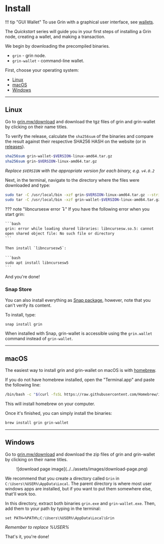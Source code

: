 # Install

!!! tip "GUI Wallet"
    To use Grin with a graphical user interface, see [wallets](../../wallets).

The *Quickstart* series will guide you in your first steps of installing a Grin node, creating a wallet, and making a transaction.

We begin by downloading the precompiled binaries.

* `grin` - grin node.
* `grin-wallet` - command-line wallet.

First, choose your operating system:

* [Linux](#linux)
* [macOS](#macos)
* [Windows](#windows)

---

## Linux

Go to [grin.mw/download](https://grin.mw/download) and download the tgz files of grin and grin-wallet by clicking on their name titles.

To verify the release, calculate the `sha256sum` of the binaries and compare the result against their respective SHA256 HASH on the website (or in [releases](https://github.com/mimblewimble/grin/releases)).

```bash
sha256sum grin-wallet-$VERSION-linux-amd64.tar.gz
sha256sum grin-$VERSION-linux-amd64.tar.gz
```

*Replace `$VERSION` with the appropriate version for each binary, e.g. `v4.0.2`*

Next, in the terminal, navigate to the directory where the files were downloaded and type:
```bash
sudo tar -C /usr/local/bin -xzf grin-$VERSION-linux-amd64.tar.gz --strip-components=1
sudo tar -C /usr/local/bin -xzf grin-wallet-$VERSION-linux-amd64.tar.gz --strip-components=1
```

??? note "libncursesw error &#8628;"
    If you have the following error when you start grin:

    ```bash
    grin: error while loading shared libraries: libncursesw.so.5: cannot open shared object file: No such file or directory
    ```

    Then install `libncursesw5`:

    ```bash
    sudo apt install libncursesw5
    ```

And you're done!

### Snap Store

You can also install everything as [Snap package](https://snapcraft.io/grin), however, note that you can't verify its content.

To install, type:

```bash
snap install grin
```

When installed with Snap, grin-wallet is accessible using the `grin.wallet` command instead of `grin-wallet`.

---

## macOS


The easiest way to install grin and grin-wallet on macOS is with [homebrew](https://brew.sh).

If you do not have homebrew installed, open the "Terminal.app" and paste the following line:

```bash
/bin/bash -c "$(curl -fsSL https://raw.githubusercontent.com/Homebrew/install/master/install.sh)"
```

This will install homebrew on your computer.

Once it's finished, you can simply install the binaries:

```bash
brew install grin grin-wallet
```

---

## Windows

Go to [grin.mw/download](https://grin.mw/download) and download the zip files of grin and grin-wallet by clicking on their name titles.

<center>
![download page image](../../assets/images/download-page.png)
</center>

We recommend that you create a directory called `Grin` in `C:\Users\%USER%\AppData\Local`. The parent directory is where most user windows apps are installed, but if you want to put them somewhere else, that'll work too.

In this directory, extract both binaries `grin.exe` and `grin-wallet.exe`. Then, add them to your path by typing in the terminal:

```text
set PATH=%PATH%;C:\Users\%USER%\AppData\Local\Grin
```

*Remember to replace %USER%*


That's it, you're done!
